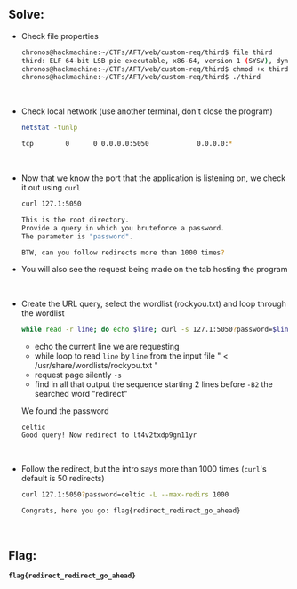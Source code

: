 ## Solve:

- Check file properties
  ```bash
  chronos@hackmachine:~/CTFs/AFT/web/custom-req/third$ file third
  third: ELF 64-bit LSB pie executable, x86-64, version 1 (SYSV), dynamically linked, interpreter /lib64/ld-linux-x86-64.so.2, BuildID[sha1]=ef678cfba147a70daf198e097736e386ccf2118b, for GNU/Linux 3.2.0, stripped
  chronos@hackmachine:~/CTFs/AFT/web/custom-req/third$ chmod +x third
  chronos@hackmachine:~/CTFs/AFT/web/custom-req/third$ ./third
  ```

<br>

- Check local network (use another terminal, don't close the program)
  ```bash
  netstat -tunlp
  
  tcp        0      0 0.0.0.0:5050            0.0.0.0:*               LISTEN      5730/./third
  ```

<br>

- Now that we know the port that the application is listening on, we check it out using `curl`
  ```bash
  curl 127.1:5050
  
  This is the root directory.
  Provide a query in which you bruteforce a password.
  The parameter is "password".
  
  BTW, can you follow redirects more than 1000 times?
  ```
- You will also see the request being made on the tab hosting the program
  

<br>

- Create the URL query, select the wordlist (rockyou.txt) and loop through the wordlist
  ```bash
  while read -r line; do echo $line; curl -s 127.1:5050?password=$line; done < /usr/share/wordlists/rockyou.txt | grep -B2 redirect
  ```
  - echo the current line we are requesting
  - while loop to read `line` by `line` from the input file " < /usr/share/wordlists/rockyou.txt "
  - request page silently `-s`
  - find in all that output the sequence starting 2 lines before `-B2` the searched word "redirect"
  
  We found the password
  ```
  celtic
  Good query! Now redirect to lt4v2txdp9gn11yr
  ```

<br>

- Follow the redirect, but the intro says more than 1000 times (`curl`'s default is 50 redirects)
  ```bash
  curl 127.1:5050?password=celtic -L --max-redirs 1000
  ```
  ```
  Congrats, here you go: flag{redirect_redirect_go_ahead}
  ```

<br>

## Flag:

**`flag{redirect_redirect_go_ahead}`**
